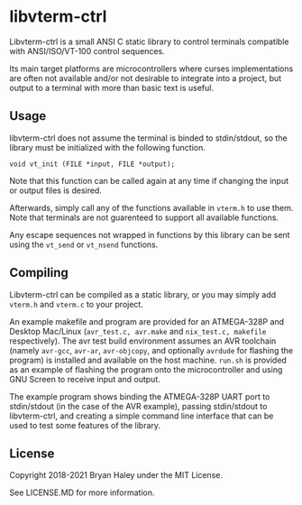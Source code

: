 # libvterm-ctrl
Libvterm-ctrl is a small ANSI C static library to control terminals compatible with ANSI/ISO/VT-100 control sequences.

Its main target platforms are microcontrollers where curses implementations are often not available and/or not desirable to integrate into a project, but output to a terminal with more than basic text is useful.

## Usage

libvterm-ctrl does not assume the terminal is binded to stdin/stdout, so the library must be initialized with the following function.

```void vt_init (FILE *input, FILE *output);```

Note that this function can be called again at any time if changing the input or output files is desired.

Afterwards, simply call any of the functions available in `vterm.h` to use them. Note that terminals are not guarenteed to support all available functions.

Any escape sequences not wrapped in functions by this library can be sent using the `vt_send` or `vt_nsend` functions.

## Compiling

Libvterm-ctrl can be compiled as a static library, or you may simply add `vterm.h` and `vterm.c` to your project. 

An example makefile and program are provided for an ATMEGA-328P and Desktop Mac/Linux (`avr_test.c, avr.make` and `nix_test.c, makefile` respectively). The avr test build environment assumes an AVR toolchain (namely `avr-gcc`, `avr-ar`, `avr-objcopy`, and optionally `avrdude` for flashing the program) is installed and available on the host machine. `run.sh` is provided as an example of flashing the program onto the microcontroller and using GNU Screen to receive input and output.

The example program shows binding the ATMEGA-328P UART port to stdin/stdout (in the case of the AVR example), passing stdin/stdout to libvterm-ctrl, and creating a simple command line interface that can be used to test some features of the library.

## License

Copyright 2018-2021 Bryan Haley under the MIT License. 

See LICENSE.MD for more information.
